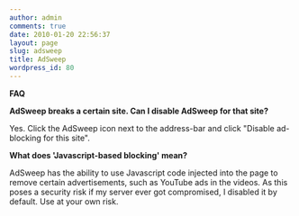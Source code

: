 ```yaml
---
author: admin
comments: true
date: 2010-01-20 22:56:37
layout: page
slug: adsweep
title: AdSweep
wordpress_id: 80
---
```


**FAQ**

**AdSweep breaks a certain site. Can I disable AdSweep for that site?**

Yes. Click the AdSweep icon next to the address-bar and click "Disable ad-blocking for this site".

**What does 'Javascript-based blocking' mean?**

AdSweep has the ability to use Javascript code injected into the page to remove certain advertisements, such as YouTube ads in the videos. As this poses a security risk if my server ever got compromised, I disabled it by default. Use at your own risk.


